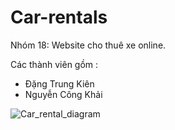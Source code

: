 # Car-rentals

Nhóm 18: Website cho thuê xe online.

Các thành viên gồm :
- Đặng Trung Kiên
- Nguyễn Công Khải

![Car_rental_diagram](https://user-images.githubusercontent.com/81231986/161474048-a02fbd2a-8a69-4550-bae5-532c83fa0ccc.png)
